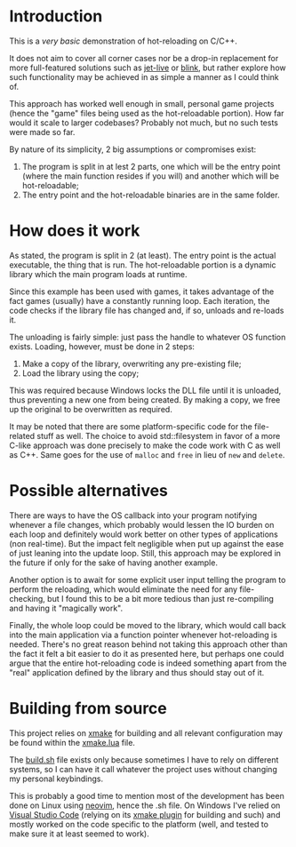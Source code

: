 # Introduction

This is a _very basic_ demonstration of hot-reloading on C/C++.

It does not aim to cover all corner cases nor be a drop-in replacement for more full-featured solutions such as [jet-live](https://github.com/ddovod/jet-live) or [blink](https://github.com/crosire/blink), but rather explore how such functionality may be achieved in as simple a manner as I could think of.

This approach has worked well enough in small, personal game projects (hence the "game" files being used as the hot-reloadable portion). How far would it scale to larger codebases? Probably not much, but no such tests were made so far.

By nature of its simplicity, 2 big assumptions or compromises exist:

1. The program is split in at lest 2 parts, one which will be the entry point (where the main function resides if you will) and another which will be hot-reloadable;
2. The entry point and the hot-reloadable binaries are in the same folder.

# How does it work

As stated, the program is split in 2 (at least). The entry point is the actual executable, the thing that is run. The hot-reloadable portion is a dynamic library which the main program loads at runtime.

Since this example has been used with games, it takes advantage of the fact games (usually) have a constantly running loop. Each iteration, the code checks if the library file has changed and, if so, unloads and re-loads it.

The unloading is fairly simple: just pass the handle to whatever OS function exists. Loading, however, must be done in 2 steps:
1. Make a copy of the library, overwriting any pre-existing file;
2. Load the library using the copy;

This was required because Windows locks the DLL file until it is unloaded, thus preventing a new one from being created. By making a copy, we free up the original to be overwritten as required.

It may be noted that there are some platform-specific code for the file-related stuff as well. The choice to avoid std::filesystem in favor of a more C-like approach was done precisely to make the code work with C as well as C++. Same goes for the use of `malloc` and `free` in lieu of `new` and `delete`.

# Possible alternatives

There are ways to have the OS callback into your program notifying whenever a file changes, which probably would lessen the IO burden on each loop and definitely would work better on other types of applications (non real-time). But the impact felt negligible when put up against the ease of just leaning into the update loop. Still, this approach may be explored in the future if only for the sake of having another example.

Another option is to await for some explicit user input telling the program to perform the reloading, which would eliminate the need for any file-checking, but I found this to be a bit more tedious than just re-compiling and having it "magically work".

Finally, the whole loop could be moved to the library, which would call back into the main application via a function pointer whenever hot-reloading is needed. There's no great reason behind not taking this approach other than the fact it felt a bit easier to do it as presented here, but perhaps one could argue that the entire hot-reloading code is indeed something apart from the "real" application defined by the library and thus should stay out of it.

# Building from source

This project relies on [xmake](https://github.com/xmake-io/xmake) for building and all relevant configuration may be found within the [xmake.lua](https://github.com/vlucki/hot-reload-c-cpp/blob/main/xmake.lua) file. 

The [build.sh](https://github.com/vlucki/hot-reload-c-cpp/blob/main/build.sh) file exists only because sometimes I have to rely on different systems, so I can have it call whatever the project uses without changing my personal keybindings. 

This is probably a good time to mention most of the development has been done on Linux using [neovim](https://github.com/neovim/neovim), hence the .sh file. On Windows I've relied on [Visual Studio Code](https://github.com/microsoft/vscode) (relying on its [xmake plugin](https://github.com/xmake-io/xmake-vscode) for building and such) and mostly worked on the code specific to the platform (well, and tested to make sure it at least seemed to work).

